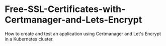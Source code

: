 # Free-SSL-Certificates-with-Certmanager-and-Lets-Encrypt
How to create and test an application using Certmanager and Let's Encrypt in a Kubernetes cluster.
